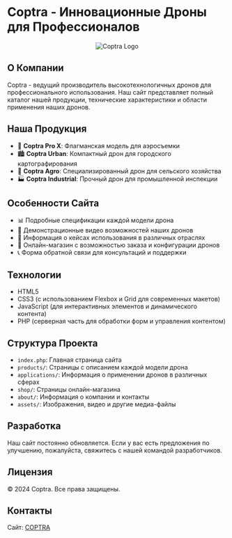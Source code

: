 # Coptra - Инновационные Дроны для Профессионалов

<p align="center">
  <img src="https://ltdfoto.ru/images/2024/10/22/photo_2024-10-22_00-29-01.jpg" alt="Coptra Logo"/>
</p>

## О Компании

Coptra - ведущий производитель высокотехнологичных дронов для профессионального использования. Наш сайт представляет полный каталог нашей продукции, технические характеристики и области применения наших дронов.

## Наша Продукция

- 🚁 **Coptra Pro X**: Флагманская модель для аэросъемки
- 🏙️ **Coptra Urban**: Компактный дрон для городского картографирования
- 🌾 **Coptra Agro**: Специализированный дрон для сельского хозяйства
- 🏭 **Coptra Industrial**: Прочный дрон для промышленной инспекции

## Особенности Сайта

- 📊 Подробные спецификации каждой модели дрона
- 🎥 Демонстрационные видео возможностей наших дронов
- 💼 Информация о кейсах использования в различных отраслях
- 🛒 Онлайн-магазин с возможностью заказа и конфигурации дронов
- 📞 Форма обратной связи для консультаций и поддержки

## Технологии

- HTML5
- CSS3 (с использованием Flexbox и Grid для современных макетов)
- JavaScript (для интерактивных элементов и динамического контента)
- PHP (серверная часть для обработки форм и управления контентом)

## Структура Проекта

- `index.php`: Главная страница сайта
- `products/`: Страницы с описанием каждой модели дрона
- `applications/`: Информация о применении дронов в различных сферах
- `shop/`: Страницы онлайн-магазина
- `about/`: Информация о компании и контакты
- `assets/`: Изображения, видео и другие медиа-файлы

## Разработка

Наш сайт постоянно обновляется. Если у вас есть предложения по улучшению, пожалуйста, свяжитесь с нашей командой разработчиков.

## Лицензия

© 2024 Coptra. Все права защищены.

## Контакты

Сайт: [COPTRA](https://coptra.x10.mx)
